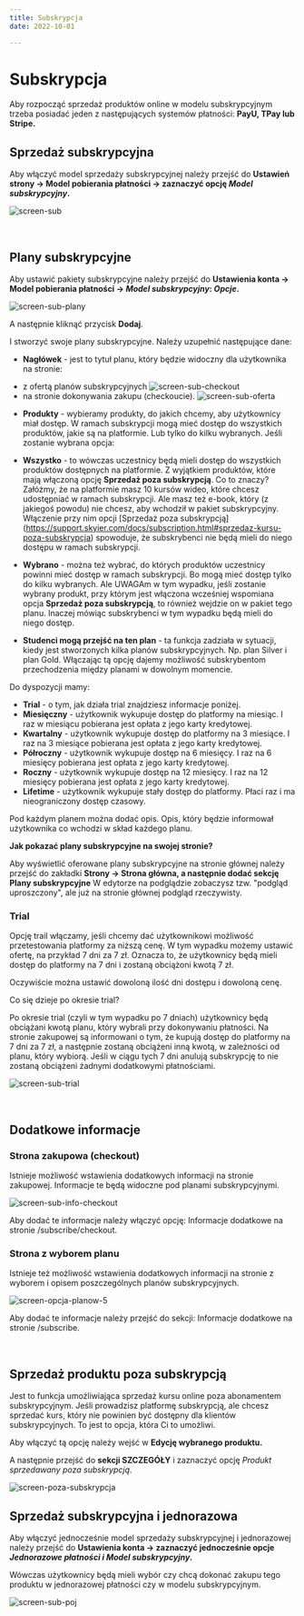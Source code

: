 ```yaml
---
title: Subskrypcja
date: 2022-10-01

---
```


# Subskrypcja

Aby rozpocząć sprzedaż produktów online w modelu subskrypcyjnym trzeba posiadać jeden z następujących systemów płatności: **PayU, TPay lub Stripe.** 

## Sprzedaż subskrypcyjna
Aby włączyć model sprzedaży subskrypcyjnej należy przejść do **Ustawień strony -> Model pobierania płatności -> zaznaczyć opcję *Model subskrypcyjny*.**

![screen-sub](./images/screen-sub.png)


<br/>

## Plany subskrypcyjne

Aby ustawić pakiety subskrypcyjne należy przejść do **Ustawienia konta -> Model pobierania płatności -> *Model subskrypcyjny*: *Opcje*.**

![screen-sub-plany](./images/screen-sub-plany.png)

A następnie kliknąć przycisk **Dodaj**. 

I stworzyć swoje plany subskrypcyjne. Należy uzupełnić następujące dane:

* **Nagłówek** - jest to tytuł planu, który będzie widoczny dla użytkownika na stronie:

- z ofertą planów subskrypcyjnych
![screen-sub-checkout](./images/screen-sub-checkout.png)
- na stronie dokonywania zakupu (checkoucie).
![screen-sub-oferta](./images/screen-sub-oferta.png)

* **Produkty** - wybieramy produkty, do jakich chcemy, aby użytkownicy miał dostęp. W ramach subskrypcji mogą mieć dostęp do wszystkich produktów, jakie są na platformie. Lub tylko do kilku wybranych. Jeśli zostanie wybrana opcja:

- **Wszystko** - to wówczas uczestnicy będą mieli dostęp do wszystkich produktów dostępnych na platformie. Z wyjątkiem produktów, które mają włączoną opcję **Sprzedaż poza subskrypcją**. Co to znaczy? Załóżmy, że na platformie masz 10 kursów wideo, które chcesz udostępniać w ramach subskrypcji. Ale masz też e-book, który (z jakiegoś powodu) nie chcesz, aby wchodził w pakiet subskrypcyjny. Włączenie przy nim opcji [Sprzedaż poza subskrypcją] (https://support.skyier.com/docs/subscription.html#sprzedaz-kursu-poza-subskrypcja) spowoduje, że subskrybenci nie będą mieli do niego dostępu w ramach subskrypcji. 

- **Wybrano** - można też wybrać, do których produktów uczestnicy powinni mieć dostęp w ramach subskrypcji. Bo mogą mieć dostęp tylko do kilku wybranych. Ale UWAGAm w tym wypadku, jeśli zostanie wybrany produkt, przy którym jest włączona wcześniej wspomiana opcja **Sprzedaż poza subskrypcją**, to również wejdzie on w pakiet tego planu. Inaczej mówiąc subskrybenci w tym wypadku będą mieli do niego dostęp. 

* **Studenci mogą przejść na ten plan** - ta funkcja zadziała w sytuacji, kiedy jest stworzonych kilka planów subskrypcyjnych. Np. plan Silver i plan Gold. Włączając tą opcję dajemy możliwość subskrybentom przechodzenia między planami w dowolnym momencie. 



Do dyspozycji mamy:

* **Trial** - o tym, jak działa trial znajdziesz informacje poniżej.
* **Miesięczny** - użytkownik wykupuje dostęp do platformy na miesiąc. I raz w miesiącu pobierana jest opłata z jego karty kredytowej.
* **Kwartalny** - użytkownik wykupuje dostęp do platformy na 3 miesiące. I raz na 3 miesiące pobierana jest opłata z jego karty kredytowej.
* **Półroczny** - użytkownik wykupuje dostęp na 6 miesięcy. I raz na 6 miesięcy pobierana jest opłata z jego karty kredytowej.
* **Roczny** - użytkownik wykupuje dostęp na 12 miesięcy. I raz na 12 miesięcy pobierana jest opłata z jego karty kredytowej.
* **Lifetime** - użytkownik wykupuje stały dostęp do platformy. Płaci raz i ma nieograniczony dostęp czasowy. 

Pod każdym planem można dodać opis. Opis, który będzie informował użytkownika co wchodzi w skład każdego planu. 

**Jak pokazać plany subskrypcyjne na swojej stronie?**

Aby wyświetlić oferowane plany subskrypcyjne na stronie głównej należy przejść do zakładki **Strony -> Strona główna, a następnie dodać sekcję Plany subskrypcyjne** W edytorze na podglądzie zobaczysz tzw. "podgląd uproszczony", ale już na stronie głównej podgląd rzeczywisty.


### Trial

Opcję trail włączamy, jeśli chcemy dać użytkownikowi możliwość przetestowania platformy za niższą cenę. W tym wypadku możemy ustawić ofertę, na przykład 7 dni za 7 zł. Oznacza to, że użytkownicy będą mieli dostęp do platformy na 7 dni i zostaną obciążoni kwotą 7 zł. 

Oczywiście można ustawić dowoloną ilość dni dostępu i dowoloną cenę. 

Co się dzieje po okresie trial?

Po okresie trial (czyli w tym wypadku po 7 dniach) użytkownicy będą obciążani kwotą planu, który wybrali przy dokonywaniu płatności. Na stronie zakupowej są informowani o tym, że kupują dostęp do platformy na 7 dni za 7 zł, a następnie zostaną obciążeni inną kwotą, w zależności od planu, który wybiorą. Jeśli w ciągu tych 7 dni anulują subskrypcję to nie zostaną obciążeni żadnymi dodatkowymi płatnościami. 

![screen-sub-trial](./images/screen-sub-trial.png)

<br>

## Dodatkowe informacje

### Strona zakupowa (checkout) 

Istnieje możliwość wstawienia dodatkowych informacji na stronie zakupowej. Informacje te będą widoczne pod planami subskrypcyjnymi. 

![screen-sub-info-checkout](./images/screen-sub-info-checkout.png)


Aby dodać te informacje należy włączyć opcję: Informacje dodatkowe na stronie /subscribe/checkout.



### Strona z wyborem planu

Istnieje też możliwość wstawienia dodatkowych informacji na stronie z wyborem i opisem poszczególnych planów subskrypcyjnych.

![screen-opcja-planow-5](./images/screen-sub-info-subscribe.png)


Aby dodać te informacje należy przejść do sekcji: Informacje dodatkowe na stronie /subscribe.


<br/>

## Sprzedaż produktu poza subskrypcją

Jest to funkcja umożliwiająca sprzedaż kursu online poza abonamentem subskrypcyjnym. Jeśli prowadzisz platformę subskrypcją, ale chcesz sprzedać kurs, który nie powinien być dostępny dla klientów subskrypcyjnych. To jest to opcja, która Ci to umożliwi. 

Aby włączyć tą opcję należy wejść w **Edycję wybranego produktu.** 

A następnie przejść do **sekcji SZCZEGÓŁY** i zaznaczyć opcję *Produkt sprzedawany poza subskrypcją*. 

![screen-poza-subskrypcja](./images/screen-sprzedaz-poza-sub.png)

## Sprzedaż subskrypcyjna i jednorazowa
Aby włączyć jednocześnie model sprzedaży subskrypcyjnej i jednorazowej należy przejść do **Ustawienia konta -> zaznaczyć jednocześnie opcje *Jednorazowe płatności i Model subskrypcyjny*.**

Wówczas użytkownicy będą mieli wybór czy chcą dokonać zakupu tego produktu w jednorazowej płatności czy w modelu subskrypcyjnym. 

![screen-sub-poj](./images/screen-sub-poj.png)